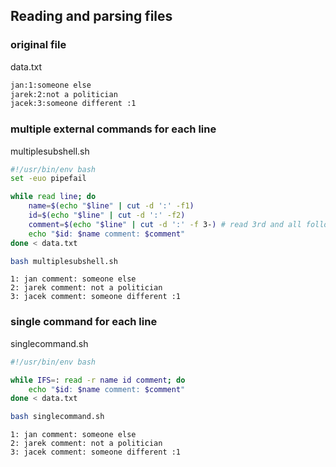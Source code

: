 ## Reading and parsing files
### original file
data.txt
```bash
jan:1:someone else
jarek:2:not a politician
jacek:3:someone different :1
```
### multiple external commands for each line
multiplesubshell.sh
```bash
#!/usr/bin/env bash
set -euo pipefail

while read line; do 
	name=$(echo "$line" | cut -d ':' -f1)
	id=$(echo "$line" | cut -d ':' -f2)
	comment=$(echo "$line" | cut -d ':' -f 3-) # read 3rd and all following fields
	echo "$id: $name comment: $comment"
done < data.txt	
```
```bash
bash multiplesubshell.sh
```
```
1: jan comment: someone else
2: jarek comment: not a politician
3: jacek comment: someone different :1
```
### single command for each line
singlecommand.sh
```bash
#!/usr/bin/env bash

while IFS=: read -r name id comment; do 
	echo "$id: $name comment: $comment"
done < data.txt

```
```bash
bash singlecommand.sh
```
```
1: jan comment: someone else
2: jarek comment: not a politician
3: jacek comment: someone different :1
```
